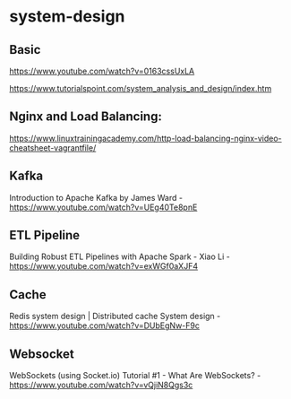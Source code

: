 # system-design

## Basic
https://www.youtube.com/watch?v=0163cssUxLA

https://www.tutorialspoint.com/system_analysis_and_design/index.htm

## Nginx and Load Balancing:
https://www.linuxtrainingacademy.com/http-load-balancing-nginx-video-cheatsheet-vagrantfile/

## Kafka

Introduction to Apache Kafka by James Ward - https://www.youtube.com/watch?v=UEg40Te8pnE

## ETL Pipeline

Building Robust ETL Pipelines with Apache Spark - Xiao Li - https://www.youtube.com/watch?v=exWGf0aXJF4


## Cache
Redis system design | Distributed cache System design - https://www.youtube.com/watch?v=DUbEgNw-F9c


## Websocket

WebSockets (using Socket.io) Tutorial #1 - What Are WebSockets? - https://www.youtube.com/watch?v=vQjiN8Qgs3c
